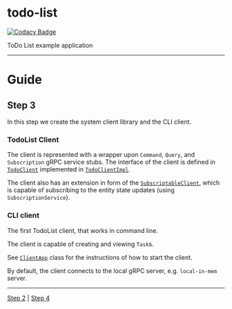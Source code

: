 # todo-list

[![Codacy Badge](https://api.codacy.com/project/badge/Grade/39e3e7d9707f4da58c950c3dbf172cfd)](https://www.codacy.com/app/SpineEventEngine/todo-list?utm_source=github.com&utm_medium=referral&utm_content=SpineEventEngine/todo-list&utm_campaign=badger)

ToDo List example application

---

# Guide

## Step 3

In this step we create the system client library and the CLI client.

### TodoList Client

The client is represented with a wrapper upon `Command`, `Query`, and `Subscription` gRPC service
stubs. The interface of the client is defined in [`TodoClient`](./client/src/main/java/io/spine/examples/todolist/client/TodoClient.java)
implemented in [`TodoClientImpl`](./client/src/main/java/io/spine/examples/todolist/client/TodoClientImpl.java).

The client also has an extension in form of the [`SubscriptableClient`](./client/src/main/java/io/spine/examples/todolist/client/SubscribingTodoClient.java),
which is capable of subscribing to the entity state updates (using `SubscriptionService`).

### CLI client

The first TodoList client, that works in command line.

The client is capable of creating and viewing `Task`s.

See [`ClientApp`](./client-cli/src/main/java/io/spine/examples/todolist/ClientApp.java) class
for the instructions of how to start the client.

By default, the client connects to the local gRPC server, e.g. `local-in-mem` server.

---

[Step 2](https://github.com/SpineEventEngine/todo-list/tree/step-2) | [Step 4](https://github.com/SpineEventEngine/todo-list/tree/step-4)
